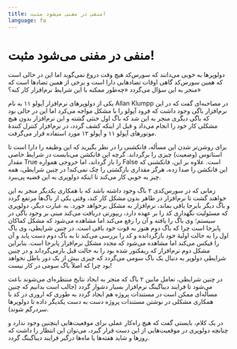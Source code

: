 ```yaml
---
title: منفی در مفنی می‌شود مثبت!
language: fa
---
```


# منفی در مفنی می‌شود مثبت!
دولوپرها به خوبی می‌دانند که سورس‌کد هیچ وقت دروغ نمی‌گوید اما این در حالی است که همین سورس‌کد گاهی اوقات تضادهایی دارا است و برخی از همین تضادها است که منجر به این سؤال می‌گردد «چه‌طور ممکنه با این شرایط نرم‌افزار کار کنه؟»

یکی از دولوپرهای نرم‌افزار آپولو ۱۱ به نام Allan Klumpp در مصاحبه‌ای گفت که در این نرم‌افزار باگی وجود داشت که فرود آپولو را با مشکل مواجه می‌کرد اما این در حالی بود که باگی دیگری منجر به این شد که باگ اول خنثی گشته و این نرم‌افزار بدون هیچ مشکلی کار خود را انجام می‌داد و قبل از اینکه کشف گردد، در نرم‌افزار کنترل کنندهٔ موتورهای آپولو ۱۱ و آپولو ۱۲ مورد استفاده قرار می‌گرفت.

برای روشن‌تر شدن این مسأله، فانکشنی را در نظر بگیرید که این وظیفه را دارا است تا استاتوس (وضعیت) چیزی را برگرداند. گرچه این فانکشن می‌بایست در شرایط خاصی مقدار True را باز گرداند، اما خروجی همواره False است. علاوه بر این، فانکشنی که این فانکشن را صدا زده، هرگز مقداری بازگشتی را چک نمی‌کند! در چنین شرایطی، همه چیز به خوبی کار می‌کند تا اینکه دولوپری به این قضیه پی‌ببرد.

زمانی‌ که در سورس‌کدی ۲ باگ وجود داشته باشد که با همکاری یکدیگر منجر به این خواهند گشت تا نرم‌افزار در ظاهر بدون مشکل کار کند، وقتی یکی از باگ‌ها مرتفع گردد و باگ دیگر بابرجا باقی بماند، نرم‌افزار به مشکل برخواهد خورد. به عبارت دیگر، دولوپری که مسئولیت نگهداری کد را بر عهده دارد، ریپورتی دریافت می‌کند مبنی بر وجود باگی در سیستم؛ وی باگ را یافته و آن را رفع می‌کند اما مشاهده می‌شود که مشکل کماکان پابرجا است چرا که باگ دوم هنوز به قوت خود باقی است. در چنین شرایطی، وی باگ اول را به حالت اولیهٔ خود بازگردانده و کد را بررسی می‌کند تا به باگ دوم دست یابد و آن را فیکس می‌کند اما مشاهده می‌شود که مجدد مشکل نرم‌افزار پابرجا است. بنابراین مشکل دوم نرم‌افزار که ریفکتور شده بود را به حالت قبل بازمی‌گرداند و در چنین شرایطی دولوپر به دنبال یک باگ سومی می‌گردد که چیزی بیش از یک دور باطل نخواهد بود چرا که اصلاً باگ سومی در کار نیست!

در چنین شرایطی، تعامل مابین ۲ باگ که منجر به ایجاد نتایج منتظره‌ای می‌شوند باعث می‌شود تا فرایند دیباگینگ نرم‌افزار بسیار دشوار گردد (جالب است بدانیم که چنین مسأله‌ای ممکن است در مستندات پروژه هم ایجاد گردد به طوری که اروری در کد با همکاری مشکلی در نوشتن مستندات پروژه دست به دست یکدیگر داده تا دولوپرها سردرگم شوند).

در یک کلام، بایستی گفت که هیچ راه‌کار عملی برای موقعیت‌هایی اینچنین وجود ندارد و چنانچه دولوپری در موقعیت‌هایی از این دست قرار گیرد، می‌توان این انتظار را داشت که روزها و شاید هفته‌ها یا ماه‌ها درگیر فرایند دیباگینگ گردد.
